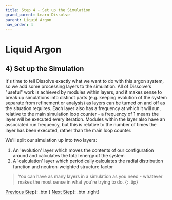 ```yaml
---
title: Step 4 - Set up the Simulation
grand_parent: Learn Dissolve
parent: Liquid Argon
nav_order: 4
---
```

# Liquid Argon

## 4) Set up the Simulation

It's time to tell Dissolve exactly what we want to do with this argon system, so we add some processing layers to the simulation. All of Dissolve's "useful" work is achieved by modules within layers, and it makes sense to break up simulations into distinct parts (e.g. keeping evolution of the system separate from refinement or analysis) as layers can be turned on and off as the situation requires. Each layer also has a frequency at which it will run, relative to the main simulation loop counter - a frequency of 1 means the layer will be executed every iteration. Modules within the layer also have an associated run frequency, but this is relative to the number of times the layer has been executed, rather than the main loop counter.

We'll split our simulation up into two layers:

1. An 'evolution' layer which moves the contents of our configuration around and calculates the total energy of the system
2. A 'calculation' layer which periodically calculates the radial distribution function and neutron-weighted structure factor

> You can have as many layers in a simulation as you need - whatever makes the most sense in what you're trying to do.
{: .tip}

[Previous Step](step3.md){: .btn }   [Next Step](step4a.md){: .btn .right}
